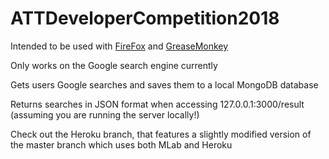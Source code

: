 # ATTDeveloperCompetition2018

Intended to be used with [FireFox](https://www.mozilla.org/en-US/firefox/new/) and [GreaseMonkey](https://addons.mozilla.org/en-US/firefox/addon/greasemonkey/)

Only works on the Google search engine currently

Gets users Google searches and saves them to a local MongoDB database

Returns searches in JSON format when accessing 127.0.0.1:3000/result (assuming you are running the server locally!)

Check out the Heroku branch, that features a slightly modified version of the master branch which uses both MLab and Heroku

